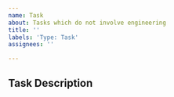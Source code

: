 ```yaml
---
name: Task
about: Tasks which do not involve engineering
title: ''
labels: 'Type: Task'
assignees: ''

---
```


## Task Description

<!-- A clear and concise description of what this task is about. -->
